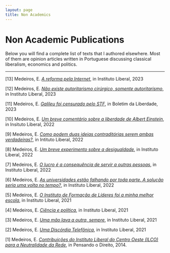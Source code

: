 ```yaml
---
layout: page
title: Non Academics
---
```


# Non Academic Publications

Below you will find a complete list of texts that I authored elsewhere. Most of them are opinion articles written in Portuguese discussing classical liberalism, economics and politics.

---

[13] Medeiros, E. [*A reforma pela Internet*](https://www.institutoliberal.org.br/blog/politica/a-reforma-pela-internet/), in Instituto Liberal, 2023

[12] Medeiros, E. [*Não existe autoritarismo cirúrgico, somente autoritarismo*](https://www.institutoliberal.org.br/blog/justica/nao-existe-autoritarismo-cirurgico-somente-autoritarismo/), in Instituto Liberal, 2023

[11] Medeiros, E. [*Galileu foi censurado pelo STF*](https://www.boletimdaliberdade.com.br/colunas/2023/05/galileu-foi-censurado-pelo-stf/), in Boletim da Liberdade, 2023

[10] Medeiros, E. [*Um breve comentário sobre a liberdade de Albert Einstein*](https://www.institutoliberal.org.br/blog/um-breve-comentario-sobre-a-liberdade-de-albert-einstein/), in Insituto Liberal, 2022

[9] Medeiros, E. [*Como podem duas ideias contraditórias serem ambas verdadeiras?*](https://www.institutoliberal.org.br/blog/como-podem-duas-ideias-contraditorias-serem-ambas-verdadeiras/), in Intituto Liberal, 2022

[8] Medeiros, E. [*Um breve experimento sobre a desigualdade*](https://www.institutoliberal.org.br/blog/um-breve-experimento-sobre-a-desigualdade/), in Instituto Liberal, 2022

[7] Medeiros, E. [*O lucro é a consequência de servir a outras pessoas*](https://www.institutoliberal.org.br/blog/o-lucro-e-a-consequencia-de-servir-a-outras-pessoas/), in Instituto Liberal, 2022

[6] Medeiros, E. [*As universidades estão falhando por toda parte. A solução seria uma volta no tempo?*](https://www.institutoliberal.org.br/blog/as-universidades-estao-falhando-por-toda-parte-a-solucao-seria-uma-volta-no-tempo/), in Instituto Liberal, 2022

[5] Medeiros, E. [*O Instituto de Formação de Líderes foi a minha melhor escola*](https://www.institutoliberal.org.br/blog/o-instituto-de-formacao-de-lideres-foi-a-minha-melhor-escola/), in Instituto Liberal, 2021

[4] Medeiros, E. [*Ciência e política*](https://www.institutoliberal.org.br/blog/ciencia-politica/), in Instituto Liberal, 2021

[3] Medeiros, E. [*Uma mão lava a outra, sempre*](https://www.institutoliberal.org.br/blog/uma-mao-lava-outra-sempre/), in Instituto Liberal, 2021

[2] Medeiros, E. [*Uma Discórdia Telefônica*](https://www.institutoliberal.org.br/blog/uma-discordia-telefonica/), in Instituto Liberal, 2021

[1] Medeiros, E. [*Contribuições do Instituto Liberal do Centro Oeste (ILCO) para a Neutralidade da Rede*](http://pensando.mj.gov.br/marcocivil/pauta/contribuicoes-do-instituto-liberal-do-centro-oeste-ilco-para-a-neutralidade-da-rede/), in Pensando o Direito, 2014.
